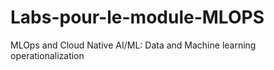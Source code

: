 # Labs-pour-le-module-MLOPS
MLOps and Cloud Native  AI/ML: Data and Machine  learning operationalization
